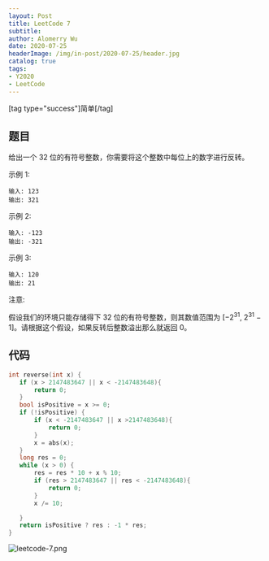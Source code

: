 ```yaml
---
layout: Post
title: LeetCode 7
subtitle: 
author: Alomerry Wu
date: 2020-07-25
headerImage: /img/in-post/2020-07-25/header.jpg
catalog: true
tags:
- Y2020
- LeetCode
---
```


<!-- Description. -->

<!-- more -->

[tag type="success"]简单[/tag]

## 题目

给出一个 32 位的有符号整数，你需要将这个整数中每位上的数字进行反转。

示例 1:

```text
输入: 123
输出: 321
```

示例 2:

```text
输入: -123
输出: -321
```

示例 3:

```text
输入: 120
输出: 21
```

注意:

假设我们的环境只能存储得下 32 位的有符号整数，则其数值范围为 [−2<sup>31</sup>, 2<sup>31</sup> − 1]。请根据这个假设，如果反转后整数溢出那么就返回 0。

## 代码

 ```cpp
int reverse(int x) {
    if (x > 2147483647 || x < -2147483648){
        return 0;
    }
    bool isPositive = x >= 0;
    if (!isPositive) {
        if (x < -2147483647 || x >2147483648){
            return 0;
        }
        x = abs(x);
    }
    long res = 0;
    while (x > 0) {
        res = res * 10 + x % 10;
        if (res > 2147483647 || res < -2147483648){
            return 0;
        }
        x /= 10;

    }
    return isPositive ? res : -1 * res;
}
```

![leetcode-7.png][1]


[1]: http://alomerry.com/usr/uploads/2020/07/628488588.png